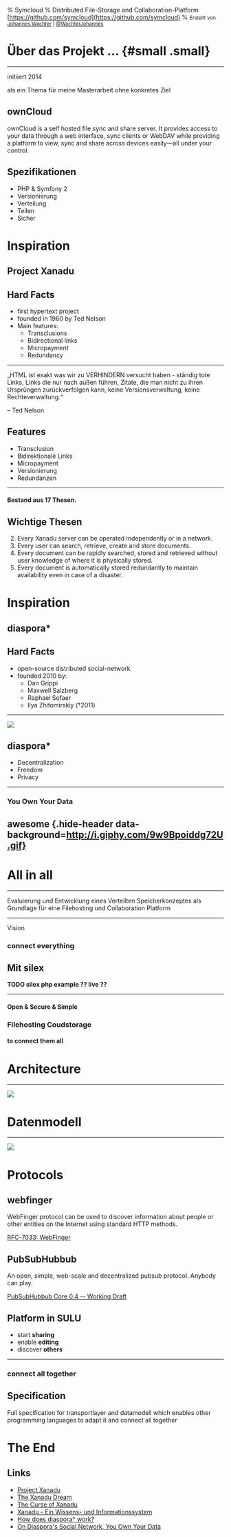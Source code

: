 % Symcloud
% Distributed File-Storage and Collaboration-Platform [https://github.com/symcloud](https://github.com/symcloud)
% <small>Erstellt von [Johannes Wachter](https://github.com/wachterjohannes) | [\@WachterJohannes](https://twitter.com/WachterJohannes)</small>

# Über das Projekt ... {#small .small}

***

initiiert 2014

als ein Thema für meine Masterarbeit ohne konkretes Ziel

## ownCloud

ownCloud is a self hosted file sync and share server. It provides access to your data
through a web interface, sync clients or WebDAV while providing a platform to view, sync
and share across devices easily—all under your control.

## Spezifikationen

* PHP & Symfony 2
* Versionierung
* Verteilung
* Teilen
* Sicher

# Inspiration

## Project Xanadu

## Hard Facts

* first hypertext project
* founded in 1960 by Ted Nelson
* Main features:
    * Transclusions
    * Bidirectional links
    * Micropayment
    * Redundancy

***

„HTML ist exakt was wir zu VERHINDERN versucht haben - ständig tote Links, Links die nur nach außen führen, Zitate, die man nicht zu ihren Ursprüngen zurückverfolgen kann, keine Versionsverwaltung, keine Rechteverwaltung.“

– Ted Nelson


## Features

* Transclusion
* Bidirektionale Links
* Micropayment
* Versionierung
* Redundanzen

<hr/>

#### Bestand aus 17 Thesen.

## Wichtige Thesen

2. Every Xanadu server can be operated independently or in a network.
4. Every user can search, retrieve, create and store documents.
12. Every document can be rapidly searched, stored and retrieved without user knowledge of where it is physically stored.
13. Every document is automatically stored redundantly to maintain availability even in case of a disaster.

# Inspiration

## diaspora*

## Hard Facts

* open-source distributed social-network
* founded 2010 by:
    * Dan Grippi
    * Maxwell Salzberg
    * Raphael Sofaer
    * Ilya Zhitomirskiy (†2011)

***

![](https://diasporafoundation.org/assets/pages/about/network-distributed-e941dd3e345d022ceae909beccccbacd.png)


## diaspora*

* Decentralization
* Freedom
* Privacy

<hr/>

### You Own Your Data

## awesome {.hide-header data-background=http://i.giphy.com/9w9Bpoiddg72U.gif}

# All in all

*** 

Evaluierung und Entwicklung eines Verteilten Speicherkonzeptes als Grundlage für eine Filehosting und Collaboration Platform

***

Vision

### connect everything

## Mit silex

__TODO silex php example ?? live ??__

*** 

#### Open & Secure & Simple
### Filehosting Coudstorage
#### to connect them all

# Architecture

***

![](img/architecture.png)

# Datenmodell

***

![](img/data-model.png)

# Protocols

## webfinger

WebFinger protocol can be used to discover information about people or other entities on
the Internet using standard HTTP methods.

[RFC-7033: WebFinger](https://tools.ietf.org/html/rfc7033)

## PubSubHubbub

An open, simple, web-scale and decentralized pubsub protocol. Anybody can play.

[PubSubHubbub Core 0.4 -- Working Draft](http://pubsubhubbub.github.io/PubSubHubbub/pubsubhubbub-core-0.4.html)

## Platform in SULU
   
* start __sharing__
* enable __editing__
* discover __others__

<hr/>

### connect all together

## Specification

Full specification for transportlayer and datamodell which enables other programming languages to adapt it and connect all together

# The End

## Links

* [Project Xanadu](http://xanadu.com/)
* [The Xanadu Dream](http://blog.codinghorror.com/the-xanadu-dream/)
* [The Curse of Xanadu](http://archive.wired.com/wired/archive//3.06/xanadu_pr.html)
* [Xanadu - Ein Wissens- und Informationssystem](http://fsub.schule.de/freie/1freie-index.htm?/freie/xanadu.htm)
* [How does diaspora* work?](https://diasporafoundation.org)
* [On Diaspora's Social Network, You Own Your Data](http://www.bloomberg.com/bw/articles/2012-05-10/on-diasporas-social-network-you-own-your-data)
